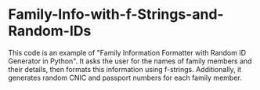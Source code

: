 # Family-Info-with-f-Strings-and-Random-IDs
This code is an example of "Family Information Formatter with Random ID Generator in Python". It asks the user for the names of family members and their details, then formats this information using f-strings. Additionally, it generates random CNIC and passport numbers for each family member.
